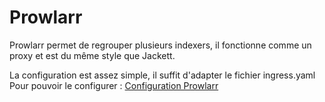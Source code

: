 # Prowlarr

Prowlarr permet de regrouper plusieurs indexers, il fonctionne comme un proxy et est du même style que Jackett.

La configuration est assez simple, il suffit d'adapter le fichier ingress.yaml
Pour pouvoir le configurer : [Configuration Prowlarr](https://wiki.servarr.com/prowlarr/quick-start-guide)